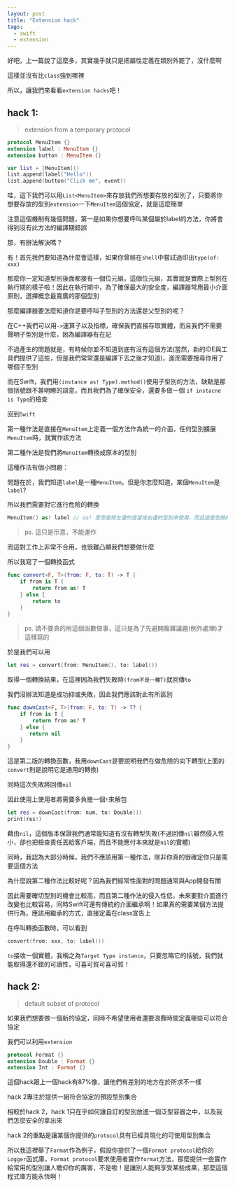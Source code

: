 ```yaml
---
layout: post
title: "Extension hack"
tags:
  - swift
  - extension
---
```


好吧，上一篇說了這麼多，其實幾乎就只是把屬性定義在類別外罷了，沒什麼啊

這樣並沒有比`class`強到哪裡

所以，讓我們來看看`extension hacks`吧！

## hack 1:

> extension from a temporary protocol

```swift
protocol MenuItem {}
extension label : MenuItem {}
extension button : MenuItem {}

var list = [MenuItem]()
list.append(label("Hello"))
list.append(button("Click me", event))
```

哇，這下我們可以用`List<MenuItem>`來存放我們所想要存放的型別了，只要將你想要存放的型別`extension`一下`MenuItem`這個協定，就是這麼簡單

注意這個機制有幾個問題，第一是如果你想要呼叫某個屬於label的方法，你將會得到沒有此方法的編譯期錯誤

那，有辦法解決嗎？

有！首先我們要知道為什麼會這樣，如果你曾經在`shell`中嘗試過印出`type(of: xxx)`

那麼你一定知道型別後面都接有一個位元組，這個位元組，其實就是實際上型別在執行期的樣子啦！因此在執行期中，為了確保最大的安全度，編譯器常用最小介面原則，選擇概念最寬廣的那個型別

那麼編譯器要怎麼知道你是要呼叫子型別的方法還是父型別的呢？

在C++我們可以用`->`運算子以及指標，確保我們直接存取實體，而且我們不需要聲明子型別是什麼，因為編譯器有在記

不過產生的問題就是，有時候你並不知道到底有沒有這個方法(當然，新的IDE與工具們提供了這些，但是我們常常還是編譯下去之後才知道)，進而需要搜尋你用了哪個子型別

而在Swift，我們用`(instance as! Type).method()`使用子型別的方法，缺點是那個括號跟不甚明瞭的語意，而且我們為了確保安全，還要多做一個
`if instacne is Type`的檢查

回到`Swift`

第一種作法是直接在`MenuItem`上定義一個方法作為統一的介面，任何型別擴展`MenuItem`時，就實作該方法

第二種作法是我們將`MenuItem`轉換成原本的型別

這種作法有個小問題：

問題在於，我們知道`label`是一種`MenuItem`，但是你怎麼知道，某個`MenuItem`是`label`?

所以我們需要對它進行危險的轉換

```swift
MenuItem() as! label // as! 意思是將左邊的值當成右邊的型別來使用，而且這是危險的
```

> ps. 這只是示意，不能運作

而這對工作上非常不合用，也很難凸顯我們想要做什麼

所以我寫了一個轉換函式

```swift
func convert<F, T>(from: F, to: T) -> T {
    if from is T {
        return from as! T
    } else {
        return to
    }
}
```

> ps. 請不要真的用這個函數做事，這只是為了先避開複雜議題(例外處理)才這樣寫的

於是我們可以用

```swift
let res = convert(from: MenuItem(), to: label())
```

取得一個轉換結果，在這裡因為我們失敗時`(from不是一種T)`就回傳`to`

我們沒辦法知道是成功抑或失敗，因此我們應該對此有所區別

```swift
func downCast<F, T>(from: F, to: T) -> T? {
    if from is T {
        return from as? T
    } else {
       return nil
    }
}
```

這是第二版的轉換函數，我用`downCast`是要說明我們在做危險的向下轉型(上面的`convert`則是說明它是通用的轉換)

同時這次失敗將回傳`nil`

因此使用上使用者將需要多負擔一個`!`來解包

```swift
let res = downCast(from: num, to: Double())
print(res!)
```

藉由`nil`，這個版本保證我們通常能知道有沒有轉型失敗(不過回傳`nil`雖然侵入性小，卻也把檢查責任丟給客戶端，而且不能應付本來就是`nil`的實體)

同時，我認為大部分時候，我們不應該用第一種作法，除非你真的很確定你只是需要這個方法

為什麼說第二種作法比較好呢？因為我們經常性面對的問題通常與App開發有關

因此需要確切型別的機會比較高，而且第二種作法的侵入性低，未來要對介面進行改變也比較容易，同時Swift可還有傳統的介面繼承啊！如果真的需要某個方法提供行為，應該用繼承的方式，直接定義在class宣告上

在呼叫轉換函數時，可以看到

```swift
convert(from: xxx, to: label())
```

`to`接收一個實體，我稱之為`Target Type instance`，只要忽略它的括號，我們就能取得還不錯的可讀性，可喜可賀可喜可賀！

## hack 2:

> default subset of protocol

如果我們想要做一個新的協定，同時不希望使用者還要浪費時間定義哪些可以符合協定

我們可以利用`extension`

```swift
protocol Format {}
extension Double : Format {}
extension Int : Format {}
```

這個hack跟上一個hack有87%像，讓他們有差別的地方在於所求不一樣

hack 2專注於提供一組符合協定的預設型別集合

相較於hack 2，hack 1只在乎如何讓自訂的型別放進一個泛型容器之中，以及我們怎麼安全的拿出來

hack 2的重點是讓某個你提供的`protocol`具有已經具現化的可使用型別集合

所以我這裡舉了`Format`作為例子，假設你提供了一個`Format protocol`給你的`Logger`函式庫，`Format protocol`要求使用者實作`format`方法，那麼提供一些實作給常用的型別讓人瞻仰你的厲害，不是啦！是讓別人能夠享受某些成果，那麼這個程式庫方能永恆啊！
